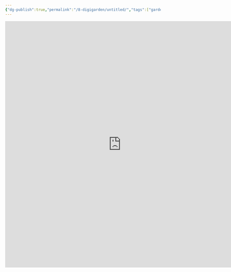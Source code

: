 ```yaml
---
{"dg-publish":true,"permalink":"/8-digigarden/untitled/","tags":["gardenEntry"],"noteIcon":"2"}
---
```



<iframe 
    height="800" 
    width="750" 
    src="https://fmhy.net/storage#android-note-apps" 
    frameborder="0" 
    allowfullscreen 
    style="float: left; margin-right: 20px; border: none;">
</iframe>
